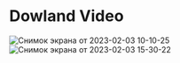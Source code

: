 # Dowland Video
![Снимок экрана от 2023-02-03 10-10-25](https://user-images.githubusercontent.com/123373407/216787307-a7ea86dd-25dc-44d7-ad54-f5a0753aa8a5.png)
![Снимок экрана от 2023-02-03 15-30-22](https://user-images.githubusercontent.com/123373407/216787309-172f7ca6-5576-41c0-9adc-80e036f49325.png)

